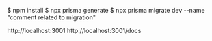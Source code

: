 $ npm install
$ npx prisma generate
$ npx prisma migrate dev --name "comment related to migration"

http://localhost:3001
http://localhost:3001/docs

